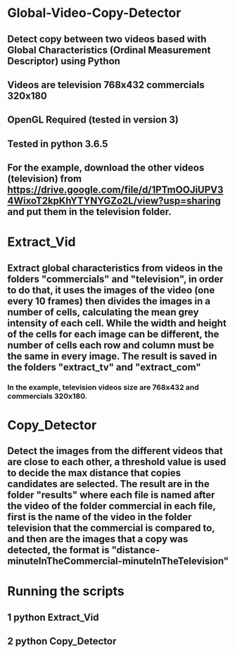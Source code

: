 # Global-Video-Copy-Detector
## Detect copy between two videos based with Global Characteristics (Ordinal Measurement Descriptor) using Python
## Videos are television 768x432 commercials 320x180

## OpenGL Required (tested in version 3)
## Tested in python 3.6.5

## For the example, download the other videos (television) from https://drive.google.com/file/d/1PTmOOJiUPV34WixoT2kpKhYTYNYGZo2L/view?usp=sharing and put them in the television folder.

# Extract_Vid
## Extract global characteristics from videos in the folders "commercials" and "television", in order to do that, it uses the images of the video (one every 10 frames) then divides the images in a number of cells, calculating the mean grey intensity of each cell. While the width and height of the cells for each image can be different, the number of cells each row and column must be the same in every image. The result is saved in the folders "extract_tv" and "extract_com"
### In the example, television videos size are 768x432 and commercials 320x180.

# Copy_Detector
## Detect the images from the different videos that are close to each other, a threshold value is used to decide the max distance that copies candidates are selected. The result are in the folder "results" where each file is named after the video of the folder commercial in each file, first is the name of the video in the folder television that the commercial is compared to, and then are the images that a copy was detected, the format is "distance-minuteInTheCommercial-minuteInTheTelevision"

# Running the scripts
## 1 python Extract_Vid
## 2 python Copy_Detector
